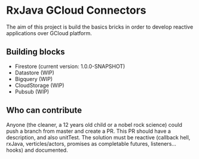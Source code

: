# RxJava GCloud Connectors

The aim of this project is build the basics bricks in order to develop reactive applications over GCloud platform.

## Building blocks

* Firestore (current version: 1.0.0-SNAPSHOT)
* Datastore (WIP)
* Bigquery (WIP)
* CloudStorage (WIP)
* Pubsub (WIP)


## Who can contribute

Anyone (the cleaner, a 12 years old child or a nobel rock science) could push a branch from master and create a PR.
This PR should have a description, and also unitTest. The solution must be reactive (callback hell, rxJava, verticles/actors, promises as completable futures, listeners... hooks) and documented.